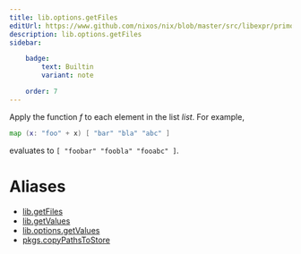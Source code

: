 ```yaml
---
title: lib.options.getFiles
editUrl: https://www.github.com/nixos/nix/blob/master/src/libexpr/primops.cc
description: lib.options.getFiles
sidebar:

    badge:
        text: Builtin
        variant: note

    order: 7
---
```


Apply the function *f* to each element in the list *list*. For
example,

```nix
map (x: "foo" + x) [ "bar" "bla" "abc" ]
```

evaluates to `[ "foobar" "foobla" "fooabc" ]`.


# Aliases

- [lib.getFiles](./reference/lib/lib-getFiles)
- [lib.getValues](./reference/lib/lib-getValues)
- [lib.options.getValues](./reference/lib/options/lib-options-getValues)
- [pkgs.copyPathsToStore](./reference/pkgs/pkgs-copyPathsToStore)


